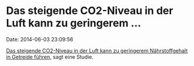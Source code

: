 Das steigende CO2-Niveau in der Luft kann zu geringerem \...
============================================================

Date: 2014-06-03 23:09:56

[Das steigende CO2-Niveau in der Luft kann zu geringerem Nährstoffgehalt
in Getreide
führen](http://www.reuters.com/article/2014/05/08/global-warming-food-nutrients-idUSKBN0DO1LL20140508),
sagt eine Studie.

